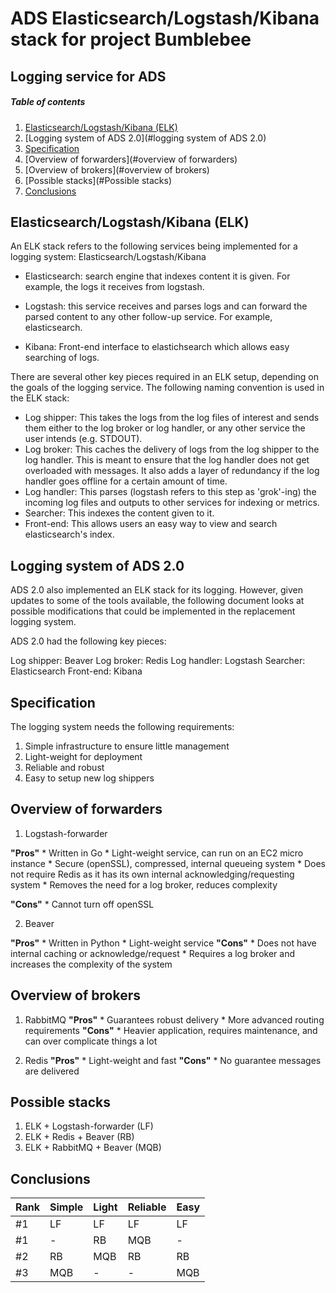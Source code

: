 # ADS Elasticsearch/Logstash/Kibana stack for project Bumblebee

## Logging service for ADS

##### Table of contents
  1. [Elasticsearch/Logstash/Kibana (ELK)](#Elasticsearch/Logstash/Kibana (ELK))
  1. [Logging system of ADS 2.0](#logging system of ADS 2.0)
  1. [Specification](#specification)
  1. [Overview of forwarders](#overview of forwarders)
  1. [Overview of brokers](#overview of brokers)
  1. [Possible stacks](#Possible stacks)
  1. [Conclusions](#conclusions)

## Elasticsearch/Logstash/Kibana (ELK)

An ELK stack refers to the following services being implemented for a logging system: Elasticsearch/Logstash/Kibana

  * Elasticsearch: search engine that indexes content it is given. For example, the logs it receives from logstash.

  * Logstash: this service receives and parses logs and can forward the parsed content to any other follow-up service. For example, elasticsearch.

  * Kibana: Front-end interface to elastichsearch which allows easy searching of logs.

There are several other key pieces required in an ELK setup, depending on the goals of the logging service. The following naming convention is used in the ELK stack:

  * Log shipper: This takes the logs from the log files of interest and sends them either to the log broker or log handler, or any other service the user intends (e.g. STDOUT).
  * Log broker: This caches the delivery of logs from the log shipper to the log handler. This is meant to ensure that the log handler does not get overloaded with messages. It also adds a layer of redundancy if the log handler goes offline for a certain amount of time.
  * Log handler: This parses (logstash refers to this step as 'grok'-ing) the incoming log files and outputs to other services for indexing or metrics.
  * Searcher: This indexes the content given to it.
  * Front-end: This allows users an easy way to view and search elasticsearch's index.

## Logging system of ADS 2.0

ADS 2.0 also implemented an ELK stack for its logging. However, given updates to some of the tools available, the following document looks at possible modifications that could be implemented in the replacement logging system.

ADS 2.0 had the following key pieces:

  Log shipper: Beaver
  Log broker: Redis
  Log handler: Logstash
  Searcher: Elasticsearch
  Front-end: Kibana

## Specification

The logging system needs the following requirements:
  1. Simple infrastructure to ensure little management
  1. Light-weight for deployment
  1. Reliable and robust
  1. Easy to setup new log shippers

## Overview of forwarders

  1. Logstash-forwarder

  **"Pros"**
    * Written in Go
    * Light-weight service, can run on an EC2 micro instance
    * Secure (openSSL), compressed, internal queueing system
    * Does not require Redis as it has its own internal acknowledging/requesting system
    * Removes the need for a log broker, reduces complexity

  **"Cons"**
    * Cannot turn off openSSL

  2. Beaver

  **"Pros"**
    * Written in Python
    * Light-weight service
  **"Cons"**
    * Does not have internal caching or acknowledge/request
    * Requires a log broker and increases the complexity of the system


## Overview of brokers

  1. RabbitMQ
  **"Pros"**
    * Guarantees robust delivery
    * More advanced routing requirements
  **"Cons"**
    * Heavier application, requires maintenance, and can over complicate things a lot

  1. Redis
  **"Pros"**
    * Light-weight and fast
  **"Cons"**
    * No guarantee messages are delivered

## Possible stacks

  1. ELK + Logstash-forwarder (LF)
  1. ELK + Redis + Beaver (RB)
  1. ELK + RabbitMQ + Beaver (MQB)

## Conclusions

| Rank | Simple | Light | Reliable | Easy |
| ---- | ------ | ----- | -------- | ---- |
| #1   | LF     | LF    | LF       | LF   |
| #1   | -      | RB    | MQB      | -    |
| #2   | RB     | MQB   | RB       | RB   |
| #3   | MQB    | -     | -        | MQB  |
